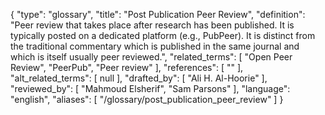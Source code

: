 {
    "type": "glossary",
    "title": "Post Publication Peer Review",
    "definition": "Peer review that takes place after research has been published. It is typically posted on a dedicated platform (e.g., PubPeer). It is distinct from the traditional commentary which is published in the same journal and which is itself usually peer reviewed.",
    "related_terms": [
        "Open Peer Review",
        "PeerPub",
        "Peer review"
    ],
    "references": [
        ""
    ],
    "alt_related_terms": [
        null
    ],
    "drafted_by": [
        "Ali H. Al-Hoorie"
    ],
    "reviewed_by": [
        "Mahmoud Elsherif",
        "Sam Parsons"
    ],
    "language": "english",
    "aliases": [
        "/glossary/post_publication_peer_review"
    ]
}
